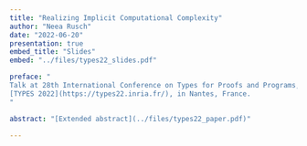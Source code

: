 ```yaml
---
title: "Realizing Implicit Computational Complexity"
author: "Neea Rusch"
date: "2022-06-20"
presentation: true
embed_title: "Slides"
embed: "../files/types22_slides.pdf"

preface: "
Talk at 28th International Conference on Types for Proofs and Programs,
[TYPES 2022](https://types22.inria.fr/), in Nantes, France.
"

abstract: "[Extended abstract](../files/types22_paper.pdf)"

---
```

